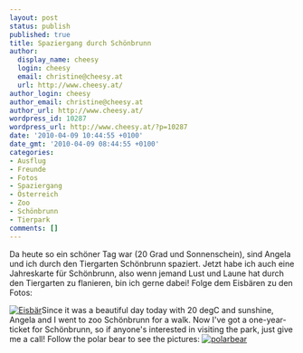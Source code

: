 ```yaml
---
layout: post
status: publish
published: true
title: Spaziergang durch Schönbrunn
author:
  display_name: cheesy
  login: cheesy
  email: christine@cheesy.at
  url: http://www.cheesy.at/
author_login: cheesy
author_email: christine@cheesy.at
author_url: http://www.cheesy.at/
wordpress_id: 10287
wordpress_url: http://www.cheesy.at/?p=10287
date: '2010-04-09 10:44:55 +0100'
date_gmt: '2010-04-09 08:44:55 +0100'
categories:
- Ausflug
- Freunde
- Fotos
- Spaziergang
- Österreich
- Zoo
- Schönbrunn
- Tierpark
comments: []
---
```

<!--:de-->Da heute so ein schöner Tag war (20 Grad und Sonnenschein), sind Angela und ich durch den Tiergarten Schönbrunn spaziert. Jetzt habe ich auch eine Jahreskarte für Schönbrunn, also wenn jemand Lust und Laune hat durch den Tiergarten zu flanieren, bin ich gerne dabei! Folge dem Eisbären zu den Fotos:
[![](http://www.cheesy.at/wp-content/uploads/2010/04/spaziergang-durch-schonbrunn/thumbnail-schönbrunn.jpg "Eisbär")](http://www.cheesy.at/photos/ausfluege/x2010/tiergarten-schoenbrunn/)<!--:--><!--:en-->Since it was a beautiful day today with 20 degC and sunshine, Angela and I went to zoo Schönbrunn for a walk. Now I've got a one-year-ticket for Schönbrunn, so if anyone's interested in visiting the park, just give me a call! Follow the polar bear to see the pictures:
[![](http://www.cheesy.at/wp-content/uploads/2010/04/spaziergang-durch-schonbrunn/thumbnail-schönbrunn.jpg "polarbear")](http://www.cheesy.at/photos/ausfluege/x2010/tiergarten-schoenbrunn/)<!--:-->
